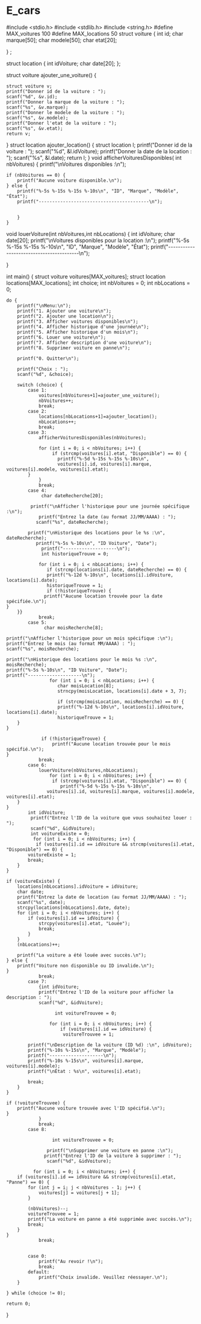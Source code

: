 # E_cars
#include <stdio.h>
#include <stdlib.h>
#include <string.h>
#define MAX_voitures 100
#define MAX_locations 50
struct voiture {
    int id;
    char marque[50];
    char modele[50];
    char etat[20];
    
} ;

struct location {
    int idVoiture;
    char date[20];
};


struct voiture ajouter_une_voiture() {
    
    struct voiture v;
    printf("Donner id de la voiture : ");
    scanf("%d", &v.id);
    printf("Donner la marque de la voiture : ");
    scanf("%s", &v.marque);
    printf("Donner le modele de la voiture : ");
    scanf("%s", &v.modele);
    printf("Donner l'etat de la voiture : ");
    scanf("%s", &v.etat);
    return v;
    
}
struct location ajouter_location() {
    struct location l;
    printf("Donner id de la voiture : ");
    scanf("%d", &l.idVoiture);
    printf("Donner la date de la location : ");
    scanf("%s", &l.date);
    return l;
}
void afficherVoituresDisponibles( int nbVoitures) {
    printf("\nVoitures disponibles :\n");
    
    if (nbVoitures == 0) {
        printf("Aucune voiture disponible.\n");
    } else {
        printf("%-5s %-15s %-15s %-10s\n", "ID", "Marque", "Modèle", "État");
        printf("-----------------------------------------\n");

        
        }
    }
void louerVoiture(int nbVoitures,int nbLocations) {
    int idVoiture;
    char date[20]; 
    printf("\nVoitures disponibles pour la location :\n");
    printf("%-5s %-15s %-15s %-10s\n", "ID", "Marque", "Modèle", "État");
    printf("-----------------------------------------\n");

}

  
int main() {
    struct voiture voitures[MAX_voitures];
    struct location locations[MAX_locations];
    int choice;
    int nbVoitures = 0;
    int nbLocations = 0;

    do {
        printf("\nMenu:\n");
        printf("1. Ajouter une voiture\n");
        printf("2. Ajouter une location\n");
        printf("3. Afficher voitures disponibles\n");
        printf("4. Afficher historique d'une journée\n");
        printf("5. Afficher historique d'un mois\n");
        printf("6. Louer une voiture\n");
        printf("7. Afficher description d'une voiture\n");
        printf("8. Supprimer voiture en panne\n");
        
        printf("0. Quitter\n");

        printf("Choix : ");
        scanf("%d", &choice);

        switch (choice) {
            case 1:
                voitures[nbVoitures+1]=ajouter_une_voiture();
                nbVoitures++;
                break;
            case 2:
                locations[nbLocations+1]=ajouter_location();
                nbLocations++;
                break;
            case 3:
                afficherVoituresDisponibles(nbVoitures);
                
                for (int i = 0; i < nbVoitures; i++) {
                     if (strcmp(voitures[i].etat, "Disponible") == 0) {
                       printf("%-5d %-15s %-15s %-10s\n",
                       voitures[i].id, voitures[i].marque, voitures[i].modele, voitures[i].etat);
            }
                }
                break;
            case 4:
                 char dateRecherche[20];

             printf("\nAfficher l'historique pour une journée spécifique :\n");
                printf("Entrez la date (au format JJ/MM/AAAA) : ");
               scanf("%s", dateRecherche);

            printf("\nHistorique des locations pour le %s :\n", dateRecherche);
               printf("%-5s %-10s\n", "ID Voiture", "Date");
                 printf("--------------------\n");
                 int historiqueTrouve = 0;

                for (int i = 0; i < nbLocations; i++) {
                   if (strcmp(locations[i].date, dateRecherche) == 0) {
                   printf("%-12d %-10s\n", locations[i].idVoiture, locations[i].date);
                   historiqueTrouve = 1;
                   if (!historiqueTrouve) {
                  printf("Aucune location trouvée pour la date spécifiée.\n");
    }
        }}
                break;
            case 5:
                  char moisRecherche[8];

    printf("\nAfficher l'historique pour un mois spécifique :\n");
    printf("Entrez le mois (au format MM/AAAA) : ");
    scanf("%s", moisRecherche);

    printf("\nHistorique des locations pour le mois %s :\n", moisRecherche);
    printf("%-5s %-10s\n", "ID Voiture", "Date");
    printf("--------------------\n");
                    for (int i = 0; i < nbLocations; i++) {
                       char moisLocation[8];
                       strncpy(moisLocation, locations[i].date + 3, 7);

                       if (strcmp(moisLocation, moisRecherche) == 0) {
                       printf("%-12d %-10s\n", locations[i].idVoiture, locations[i].date);
                       historiqueTrouve = 1;
        }
    }

                 if (!historiqueTrouve) {
                     printf("Aucune location trouvée pour le mois spécifié.\n");
    }
                break;
            case 6:
                louerVoiture(nbVoitures,nbLocations);
                    for (int i = 0; i < nbVoitures; i++) {
                     if (strcmp(voitures[i].etat, "Disponible") == 0) {
                        printf("%-5d %-15s %-15s %-10s\n",
                   voitures[i].id, voitures[i].marque, voitures[i].modele, voitures[i].etat);
        }
    }
            int idVoiture;
             printf("Entrez l'ID de la voiture que vous souhaitez louer : ");
             scanf("%d", &idVoiture);
             int voitureExiste = 0;
              for (int i = 0; i < nbVoitures; i++) {
               if (voitures[i].id == idVoiture && strcmp(voitures[i].etat, "Disponible") == 0) {
            voitureExiste = 1;
            break;
        }
    }

    if (voitureExiste) {
        locations[nbLocations].idVoiture = idVoiture;
        char date;
        printf("Entrez la date de location (au format JJ/MM/AAAA) : ");
        scanf("%s", date);
        strcpy(locations[nbLocations].date, date);
        for (int i = 0; i < nbVoitures; i++) {
            if (voitures[i].id == idVoiture) {
                strcpy(voitures[i].etat, "Louée");
                break;
            }
        }
        (nbLocations)++;

        printf("La voiture a été louée avec succès.\n");
    } else {
        printf("Voiture non disponible ou ID invalide.\n");
    }
                break;
            case 7:
                {int idVoiture;
                printf("Entrez l'ID de la voiture pour afficher la description : ");
                scanf("%d", &idVoiture);
                
                      int voitureTrouvee = 0;

                    for (int i = 0; i < nbVoitures; i++) {
                        if (voitures[i].id == idVoiture) {
                         voitureTrouvee = 1;

            printf("\nDescription de la voiture (ID %d) :\n", idVoiture);
            printf("%-10s %-15s\n", "Marque", "Modèle");
            printf("--------------------\n");
            printf("%-10s %-15s\n", voitures[i].marque, voitures[i].modele);
            printf("\nÉtat : %s\n", voitures[i].etat);

            break;
        }
    }

    if (!voitureTrouvee) {
        printf("Aucune voiture trouvée avec l'ID spécifié.\n");
    }
                }
                break;
            case 8:
                    
                     int voitureTrouvee = 0;

                   printf("\nSupprimer une voiture en panne :\n");
                  printf("Entrez l'ID de la voiture à supprimer : ");
                   scanf("%d", &idVoiture);

              for (int i = 0; i < nbVoitures; i++) {
        if (voitures[i].id == idVoiture && strcmp(voitures[i].etat, "Panne") == 0) {
            for (int j = i; j < nbVoitures - 1; j++) {
                voitures[j] = voitures[j + 1];
            }

            (nbVoitures)--;
            voitureTrouvee = 1;
            printf("La voiture en panne a été supprimée avec succès.\n");
            break;
        }
    }
                break;
            
            
            case 0:
                printf("Au revoir !\n");
                break;
            default:
                printf("Choix invalide. Veuillez réessayer.\n");
        }

    } while (choice != 0);

    return 0;
}
